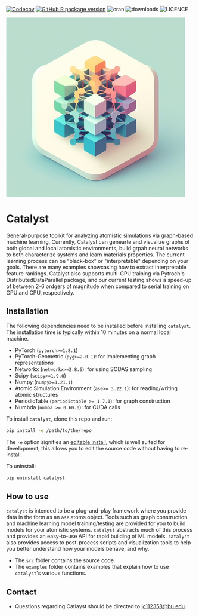 <!-- badges: start -->
<!-- WARNING: -->
<!-- The ?branch=release-x.y.y is updated automatically by the initiate_version_release workflow -->
[![Codecov](https://img.shields.io/codecov/c/github/furrer-lab/abn)](https://app.codecov.io/gh/Materials-Informatics-Laboratory/Catalyst)
[![GitHub R package version](https://img.shields.io/github/r-package/v/Materials-Informatics-Laboratory/Catalyst)](https://github.com/Materials-Informatics-Laboratory/Catalyst/tags)
![cran](https://www.r-pkg.org/badges/version-ago/Catalyst) 
![downloads](https://cranlogs.r-pkg.org/badges/grand-total/Catalyst) 
![LICENCE](https://img.shields.io/cran/l/Catalyst)
<!-- badges: end -->

![Screenshot](https://github.com/Materials-Informatics-Laboratory/Catalyst/blob/main/visuals/catalyst.jpg?raw=true)

# Catalyst
General-purpose toolkit for analyzing atomistic simulations via graph-based machine learning. Currently, Catalyst can genearte and visualize graphs of both global and local atomistic environments, build grpah neural networks to both characterize systems and learn materials properties. The current learning process can be "black-box" or "interpretable" depending on your goals. There are many examples showcasing how to extract interpretable feature rankings. Catalyst also supports multi-GPU training via Pytroch's DistributedDataParallel package, and our current testing shows a speed-up of between 2-6 ordgers of magnitude when compared to serial training on GPU and CPU, respectively.

## Installation

The following dependencies need to be installed before installing `catalyst`. The installation time is typically within 10 minutes on a normal local machine.
- PyTorch (`pytorch>=1.8.1`)
- PyTorch-Geometric (`pyg>=2.0.1`): for implementing graph representations
- Networkx (`networkx>=2.8.6`): for using SODAS sampling
- Scipy (`scipy>=1.9.0`)
- Numpy (`numpy>=1.21.1`)
- Atomic Simulation Environment (`ase>= 3.22.1`): for reading/writing atomic structures
- PeriodicTable (`periodictable >= 1.7.1`): for graph construction
- Numbda (`numba >= 0.60.0`): for CUDA calls

To install `catalyst`, clone this repo and run:
```bash
pip install -e /path/to/the/repo
```

The `-e` option signifies an [editable install](https://pip.pypa.io/en/stable/topics/local-project-installs/), which is well suited for development; this allows you to edit the source code without having to re-install.

To uninstall:
```bash
pip uninstall catalyst
```

## How to use

`catalyst` is intended to be a plug-and-play framework where you provide data in the form as an `ase` atoms object. Tools such as graph construction and machine learning model training/testing are provided for you to build models for your atomistic systems. `catalyst` abstracts much of this process and provides an easy-to-use API for rapid building of ML models. `catalyst` also provides access to post-process scripts and visualization tools to help you better understand how your models behave, and why. 

- The `src` folder contains the source code.
- The `examples` folder contains examples that explain how to use `catalyst`'s various functions.

## Contact

- Questions regarding Catlayst should be directed to jc112358@bu.edu.
